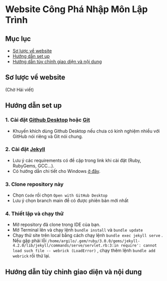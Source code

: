# Website Công Phá Nhập Môn Lập Trình
## Mục lục
- [Sơ lược về website](#sơ-lược-về-website)
- [Hướng dẫn set up](#hướng-dẫn-set-up)
- [Hướng dẫn tùy chỉnh giao diện và nội dung](#hướng-dẫn-tùy-chỉnh-giao-diện-và-nội-dung)
## Sơ lược về website
(Chờ Hải viết)
## Hướng dẫn set up
### 1. Cài đặt [Github Desktop](https://desktop.github.com/) hoặc [Git](https://git-scm.com/downloads)

- Khuyến khích dùng Github Desktop nếu chưa có kinh nghiệm nhiều với GitHub nói riêng và Git nói chung.
### 2. Cài đặt [Jekyll](https://jekyllrb.com/docs/installation/)
- Lưu ý các requirements có đề cập trong link khi cài đặt (Ruby, RubyGems, GCC...).
- Có hướng dẫn chi tiết cho Windows [ở đây](https://jekyllrb.com/docs/installation/windows/).
### 3. Clone repository này
- Chọn `Code` rồi chọn `Open with GitHub Desktop`
- Lưu ý chọn branch main để có được phiên bản mới nhất
### 4. Thiết lập và chạy thử
- Mở repository đã clone trong IDE của bạn.
- Mở Terminal lên và chạy lệnh `bundle install` và `bundle update`
- Chạy thử site trên local bằng cách chạy lệnh `bundle exec jekyll serve` . Nếu gặp phải lỗi `/home/argilo/.gem/ruby/3.0.0/gems/jekyll-4.2.0/lib/jekyll/commands/serve/servlet.rb:3:in require': cannot load such file -- webrick (LoadError)` , chạy thêm lệnh `bundle add webrick` rồi thử lại.

## Hướng dẫn tùy chỉnh giao diện và nội dung

